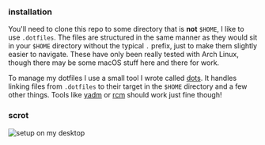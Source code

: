 ### installation

You'll need to clone this repo to some directory that is **not** `$HOME`, I like to use `.dotfiles`. The files are structured in the same manner as they would sit in your `$HOME` directory without the typical `.` prefix, just to make them slightly easier to navigate. These have only been really tested with Arch Linux, though there may be some macOS stuff here and there for work.

To manage my dotfiles I use a small tool I wrote called [dots](https://github.com/jearbear/dots). It handles linking files from `.dotfiles` to their target in the `$HOME` directory and a few other things. Tools like [yadm](https://github.com/TheLocehiliosan/yadm) or [rcm](https://github.com/thoughtbot/rcm) should work just fine though!

### scrot

![setup on my desktop](https://i.imgur.com/nHtwtqV.png)
